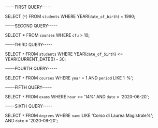 -----FIRST QUERY-----

SELECT (`*`)
FROM `students`
WHERE YEAR(`date_of_birth`) = 1990;

-----SECOND QUERY-----

SELECT * FROM `courses` WHERE `cfu` > 10;


-----THIRD QUERY-----

SELECT `*`
FROM `students`
WHERE YEAR(`date_of_birth`) <= YEAR(CURRENT_DATE()) - 30;

-----FOURTH QUERY-----

SELECT `*`
FROM `courses`
WHERE `year` = 1 AND `period` LIKE 'I %';

-----FIFTH QUERY-----

SELECT `*`
FROM `exams`
WHERE `hour` >= '14%' AND `date` = '2020-06-20';

-----SIXTH QUERY-----

SELECT `*`
FROM `degrees`
WHERE `name` LIKE 'Corso di Laurea Magistrale%';
 AND `date` = '2020-06-20';
